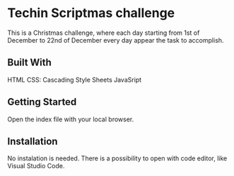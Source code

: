 # Techin Scriptmas challenge 
This is a Christmas challenge, where each day starting from 1st of December to 22nd of December every day appear the task to accomplish.

## Built With
HTML
CSS: Cascading Style Sheets
JavaSript
    
## Getting Started
Open the index file with your local browser.

## Installation
No instalation is needed. There is a possibility to open with code editor, like Visual Studio Code.
